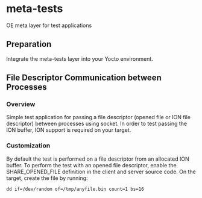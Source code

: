# meta-tests
OE meta layer for test applications

## Preparation

Integrate the meta-tests layer into your Yocto environment.


## File Descriptor Communication between Processes

### Overview

Simple test application for passing a file descriptor (opened file or ION file descriptor) between processes using socket. In order to test passing the ION buffer, ION support is required on your target.


### Customization

By default the test is performed on a file descriptor from an allocated ION buffer. To perform the test with an opened file descriptor, enable the SHARE_OPENED_FILE definition in the client and server source code. On the target, create the file by running:

```
dd if=/dev/random of=/tmp/anyfile.bin count=1 bs=16
```

